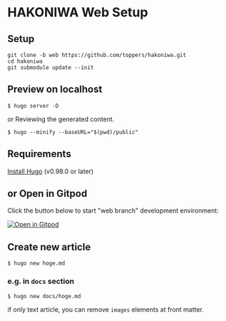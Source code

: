 # HAKONIWA Web Setup

## Setup

    git clone -b web https://github.com/toppers/hakoniwa.git
    cd hakoniwa
    git submodule update --init

## Preview on localhost

    $ hugo server -D

or Reviewing the generated content.

    $ hugo --minify --baseURL="$(pwd)/public"

## Requirements

[Install Hugo](https://gohugo.io/getting-started/installing/) (v0.98.0 or later)

## or Open in Gitpod

Click the button below to start "web branch" development environment:

[![Open in Gitpod](https://gitpod.io/button/open-in-gitpod.svg)](https://gitpod.io/#https://github.com/toppers/hakoniwa/tree/web)

## Create new article

    $ hugo new hoge.md

### e.g. in `docs` section

    $ hugo new docs/hoge.md

if only text article, you can remove `images` elements at front matter.
